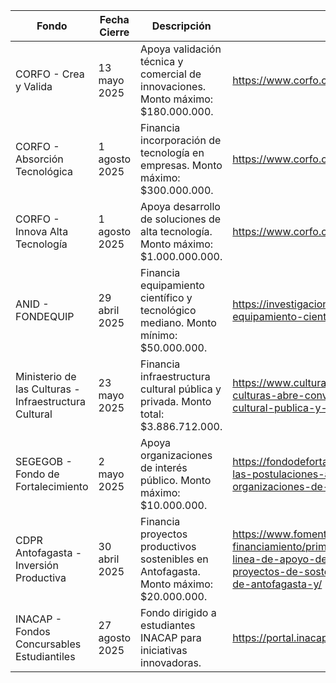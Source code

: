 | Fondo | Fecha Cierre | Descripción | Enlace |
| --- | --- | --- | --- |
| CORFO - Crea y Valida | 13 mayo 2025 | Apoya validación técnica y comercial de innovaciones. Monto máximo: $180.000.000. | https://www.corfo.cl/sites/cpp/convocatorias_programas_innovacion |
| CORFO - Absorción Tecnológica | 1 agosto 2025 | Financia incorporación de tecnología en empresas. Monto máximo: $300.000.000. | https://www.corfo.cl/sites/cpp/convocatorias_programas_innovacion |
| CORFO - Innova Alta Tecnología | 1 agosto 2025 | Apoya desarrollo de soluciones de alta tecnología. Monto máximo: $1.000.000.000. | https://www.corfo.cl/sites/cpp/convocatorias_programas_innovacion |
| ANID - FONDEQUIP | 29 abril 2025 | Financia equipamiento científico y tecnológico mediano. Monto mínimo: $50.000.000. | https://investigacion.uc.cl/concursos/xix-concurso-de-equipamiento-cientifico-y-tecnologico-mediano-2025/ |
| Ministerio de las Culturas - Infraestructura Cultural | 23 mayo 2025 | Financia infraestructura cultural pública y privada. Monto total: $3.886.712.000. | https://www.cultura.gob.cl/convocatorias/ministerio-de-las-culturas-abre-convocatoria-del-fondo-de-infraestructura-cultural-publica-y-privada-2025/ |
| SEGEGOB - Fondo de Fortalecimiento | 2 mayo 2025 | Apoya organizaciones de interés público. Monto máximo: $10.000.000. | https://fondodefortalecimiento.gob.cl/fondos-segegob-se-abren-las-postulaciones-al-fondo-de-fortalecimiento-de-organizaciones-de-interes-publico-2025/ |
| CDPR Antofagasta - Inversión Productiva | 30 abril 2025 | Financia proyectos productivos sostenibles en Antofagasta. Monto máximo: $20.000.000. | https://www.fomentoantofagasta.cl/programas-financiamiento/primer-concurso-regional-antofagasta-2025-linea-de-apoyo-desarrolla-inversion-inversion-productiva-para-proyectos-de-sostenibilidad-en-las-comunas-de-la-provincia-de-antofagasta-y/ |
| INACAP - Fondos Concursables Estudiantiles | 27 agosto 2025 | Fondo dirigido a estudiantes INACAP para iniciativas innovadoras. | https://portal.inacap.cl/w/fondos-concursables-2025 |
